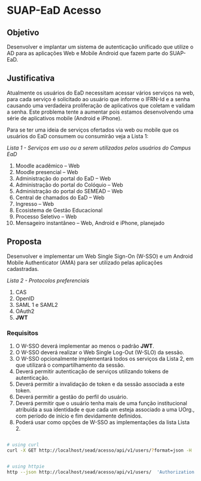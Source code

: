 # SUAP-EaD Acesso



## Objetivo

Desenvolver e implantar um sistema de autenticação unificado que utilize o AD para as aplicações Web e Mobile Android que fazem parte do SUAP-EaD.


## Justificativa

Atualmente os usuários do EaD necessitam acessar vários serviços na web, para cada serviço é solicitado ao usuário que informe o IFRN-Id e a senha causando uma verdadeira proliferação de aplicativos que coletam e validam a senha. Este problema tente a aumentar pois estamos desenvolvendo uma série de aplicativos mobile (Android e iPhone).

Para se ter uma ideia de serviços ofertados via web ou mobile que os usuários do EaD consumem ou consumirão veja a Lista 1:

*Lista 1 - Serviços em uso ou a serem utilizados pelos usuários do Campus EaD*
1. Moodle acadêmico – Web
2. Moodle presencial – Web
3. Administração do portal do EaD – Web
4. Administração do portal do Colóquio – Web
5. Administração do portal do SEMEAD – Web
6. Central de chamados do EaD – Web
7. Ingresso – Web
8. Ecosistema de Gestão Educacional
8. Processo Seletivo – Web
9. Mensageiro instantâneo – Web, Android e iPhone, planejado



## Proposta

Desenvolver e implementar um Web Single Sign-On (W-SSO) e um Android Mobile Authenticator (AMA) para ser utilizado pelas aplicações cadastradas.

*Lista 2 -  Protocolos preferenciais*
1.	CAS
2.	OpenID
3.	SAML 1 e SAML2
4.	OAuth2
5.	**JWT**


### Requisitos

1.	O W-SSO deverá implementar ao menos o padrão **JWT**.
2.	O W-SSO deverá realizar o Web Single Log-Out (W-SLO) da sessão.
3.	O W-SSO opcionalmente implementará todos os serviços da Lista 2, em que utilizará o compartilhamento da sessão.
4.	Deverá permitir autenticação de serviços utilizando tokens de autenticação.
5.	Deverá permitir a invalidação de token e da sessão associada a este token.
6.	Deverá permitir a gestão do perfil do usuário.
7.	Deverá permitir que o usuário tenha mais de uma função institucional atribuída a sua identidade e que cada um esteja associado a uma UOrg., com período de início e fim devidamente definidos.
8.	Poderá usar como opções de W-SSO as implementações da lista Lista 2.


```bash

# using curl
curl -X GET http://localhost/sead/acesso/api/v1/users/?format=json -H 'Authorization: Secret _SUAP_EAD_ACESSO_JWT_SECRET_'


# using httpie
http --json http://localhost/sead/acesso/api/v1/users/  'Authorization:Secret _SUAP_EAD_ACESSO_JWT_SECRET_'

```